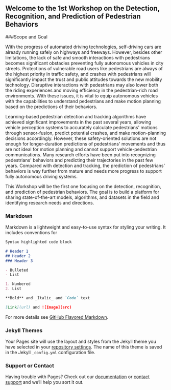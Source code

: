 ## Welcome to the 1st Workshop on the Detection, Recognition, and Prediction of Pedestrian Behaviors

###Scope and Goal

With the progress of automated driving technologies, self-driving cars are already running safely on highways and freeways. However, besides other limitations, the lack of safe and smooth interactions with pedestrians becomes significant obstacles preventing fully autonomous vehicles in city streets. Protections of vulnerable road users like pedestrians are always of the highest priority in traffic safety, and crashes with pedestrians will significantly impact the trust and public attitudes towards the new mobility technology. Disruptive interactions with pedestrians may also lower both the riding experiences and moving efficiency in the pedestrian-rich road environments. With these issues, it is vital to equip autonomous vehicles with the capabilities to understand pedestrians and make motion planning based on the predictions of their behaviors.

Learning-based pedestrian detection and tracking algorithms have achieved significant improvements in the past several years, allowing vehicle perception systems to accurately calculate pedestrians' motions through sensor-fusion, predict potential crashes, and make motion-planning decisions accordingly. However, these safety-oriented solutions are not enough for longer-duration predictions of pedestrians' movements and thus are not ideal for motion planning and cannot support vehicle-pedestrian communications. Many research efforts have been put into recognizing pedestrians' behaviors and predicting their trajectories in the past few years. Compared with detection and tracking, the prediction of pedestrians' behaviors is way further from mature and needs more progress to support fully autonomous driving systems.

This Workshop will be the first one focusing on the detection, recognition, and prediction of pedestrian behaviors. The goal is to build a platform for sharing state-of-the-art models, algorithms, and datasets in the field and identifying research needs and directions.


### Markdown

Markdown is a lightweight and easy-to-use syntax for styling your writing. It includes conventions for

```markdown
Syntax highlighted code block

# Header 1
## Header 2
### Header 3

- Bulleted
- List

1. Numbered
2. List

**Bold** and _Italic_ and `Code` text

[Link](url) and ![Image](src)
```

For more details see [GitHub Flavored Markdown](https://guides.github.com/features/mastering-markdown/).

### Jekyll Themes

Your Pages site will use the layout and styles from the Jekyll theme you have selected in your [repository settings](https://github.com/ITSC2021/WPB/settings/pages). The name of this theme is saved in the Jekyll `_config.yml` configuration file.

### Support or Contact

Having trouble with Pages? Check out our [documentation](https://docs.github.com/categories/github-pages-basics/) or [contact support](https://support.github.com/contact) and we’ll help you sort it out.
